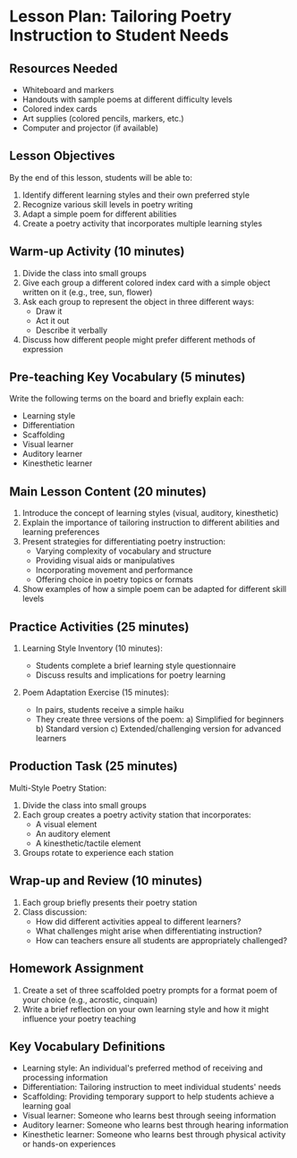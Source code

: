 # Lesson Plan: Tailoring Poetry Instruction to Student Needs

## Resources Needed
- Whiteboard and markers
- Handouts with sample poems at different difficulty levels
- Colored index cards
- Art supplies (colored pencils, markers, etc.)
- Computer and projector (if available)

## Lesson Objectives
By the end of this lesson, students will be able to:
1. Identify different learning styles and their own preferred style
2. Recognize various skill levels in poetry writing
3. Adapt a simple poem for different abilities
4. Create a poetry activity that incorporates multiple learning styles

## Warm-up Activity (10 minutes)
1. Divide the class into small groups
2. Give each group a different colored index card with a simple object written on it (e.g., tree, sun, flower)
3. Ask each group to represent the object in three different ways:
   - Draw it
   - Act it out
   - Describe it verbally
4. Discuss how different people might prefer different methods of expression

## Pre-teaching Key Vocabulary (5 minutes)
Write the following terms on the board and briefly explain each:
- Learning style
- Differentiation
- Scaffolding
- Visual learner
- Auditory learner
- Kinesthetic learner

## Main Lesson Content (20 minutes)
1. Introduce the concept of learning styles (visual, auditory, kinesthetic)
2. Explain the importance of tailoring instruction to different abilities and learning preferences
3. Present strategies for differentiating poetry instruction:
   - Varying complexity of vocabulary and structure
   - Providing visual aids or manipulatives
   - Incorporating movement and performance
   - Offering choice in poetry topics or formats
4. Show examples of how a simple poem can be adapted for different skill levels

## Practice Activities (25 minutes)
1. Learning Style Inventory (10 minutes):
   - Students complete a brief learning style questionnaire
   - Discuss results and implications for poetry learning

2. Poem Adaptation Exercise (15 minutes):
   - In pairs, students receive a simple haiku
   - They create three versions of the poem:
     a) Simplified for beginners
     b) Standard version
     c) Extended/challenging version for advanced learners

## Production Task (25 minutes)
Multi-Style Poetry Station:
1. Divide the class into small groups
2. Each group creates a poetry activity station that incorporates:
   - A visual element
   - An auditory element
   - A kinesthetic/tactile element
3. Groups rotate to experience each station

## Wrap-up and Review (10 minutes)
1. Each group briefly presents their poetry station
2. Class discussion:
   - How did different activities appeal to different learners?
   - What challenges might arise when differentiating instruction?
   - How can teachers ensure all students are appropriately challenged?

## Homework Assignment
1. Create a set of three scaffolded poetry prompts for a format poem of your choice (e.g., acrostic, cinquain)
2. Write a brief reflection on your own learning style and how it might influence your poetry teaching

## Key Vocabulary Definitions
- Learning style: An individual's preferred method of receiving and processing information
- Differentiation: Tailoring instruction to meet individual students' needs
- Scaffolding: Providing temporary support to help students achieve a learning goal
- Visual learner: Someone who learns best through seeing information
- Auditory learner: Someone who learns best through hearing information
- Kinesthetic learner: Someone who learns best through physical activity or hands-on experiences